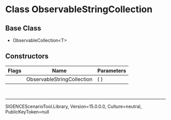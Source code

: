 # Class ObservableStringCollection
## Base Class
- ObservableCollection&lt;T&gt;
## Constructors
Flags|Name|Parameters
-|-|-
&nbsp;|ObservableStringCollection|( )

<br /><hr />
SIGENCEScenarioTool.Library, Version=15.0.0.0, Culture=neutral, PublicKeyToken=null

